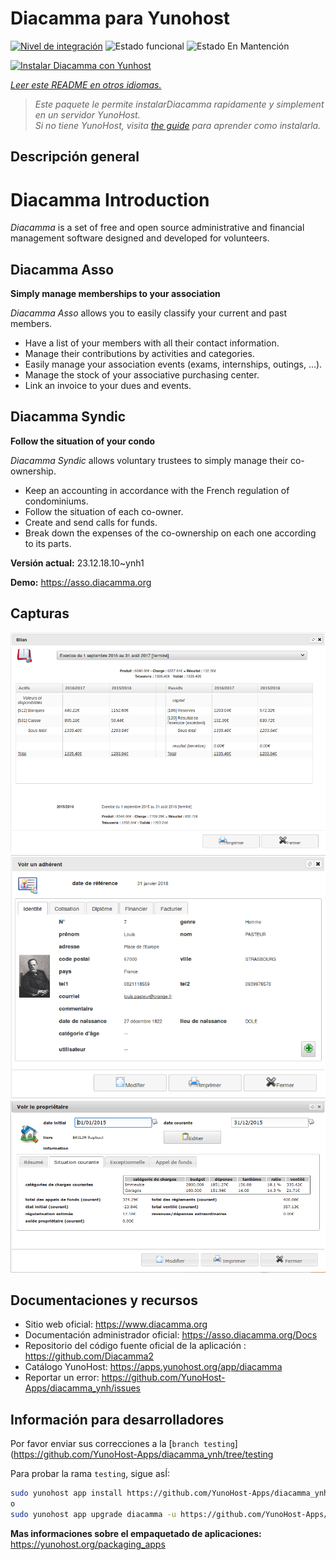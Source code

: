 <!--
Este archivo README esta generado automaticamente<https://github.com/YunoHost/apps/tree/master/tools/readme_generator>
No se debe editar a mano.
-->

# Diacamma para Yunohost

[![Nivel de integración](https://dash.yunohost.org/integration/diacamma.svg)](https://dash.yunohost.org/appci/app/diacamma) ![Estado funcional](https://ci-apps.yunohost.org/ci/badges/diacamma.status.svg) ![Estado En Mantención](https://ci-apps.yunohost.org/ci/badges/diacamma.maintain.svg)

[![Instalar Diacamma con Yunhost](https://install-app.yunohost.org/install-with-yunohost.svg)](https://install-app.yunohost.org/?app=diacamma)

*[Leer este README en otros idiomas.](./ALL_README.md)*

> *Este paquete le permite instalarDiacamma rapidamente y simplement en un servidor YunoHost.*  
> *Si no tiene YunoHost, visita [the guide](https://yunohost.org/install) para aprender como instalarla.*

## Descripción general

# Diacamma Introduction

_Diacamma_ is a set of free and open source administrative and financial management software designed and developed for volunteers.

## Diacamma Asso

**Simply manage memberships to your association**

_Diacamma Asso_ allows you to easily classify your current and past members.

 * Have a list of your members with all their contact information.
 * Manage their contributions by activities and categories.
 * Easily manage your association events (exams, internships, outings, ...).
 * Manage the stock of your associative purchasing center.
 * Link an invoice to your dues and events.
 
## Diacamma Syndic

**Follow the situation of your condo**

_Diacamma Syndic_ allows voluntary trustees to simply manage their co-ownership.

 * Keep an accounting in accordance with the French regulation of condominiums.
 * Follow the situation of each co-owner.
 * Create and send calls for funds.
 * Break down the expenses of the co-ownership on each one according to its parts.
 


**Versión actual:** 23.12.18.10~ynh1

**Demo:** <https://asso.diacamma.org>

## Capturas

![Captura de Diacamma](./doc/screenshots/03_bilan_comptable.png)
![Captura de Diacamma](./doc/screenshots/01_fiche_adherent.png)
![Captura de Diacamma](./doc/screenshots/02_situation_coporprietaire.png)

## Documentaciones y recursos

- Sitio web oficial: <https://www.diacamma.org>
- Documentación administrador oficial: <https://asso.diacamma.org/Docs>
- Repositorio del código fuente oficial de la aplicación : <https://github.com/Diacamma2>
- Catálogo YunoHost: <https://apps.yunohost.org/app/diacamma>
- Reportar un error: <https://github.com/YunoHost-Apps/diacamma_ynh/issues>

## Información para desarrolladores

Por favor enviar sus correcciones a la [`branch testing`](https://github.com/YunoHost-Apps/diacamma_ynh/tree/testing

Para probar la rama `testing`, sigue asÍ:

```bash
sudo yunohost app install https://github.com/YunoHost-Apps/diacamma_ynh/tree/testing --debug
o
sudo yunohost app upgrade diacamma -u https://github.com/YunoHost-Apps/diacamma_ynh/tree/testing --debug
```

**Mas informaciones sobre el empaquetado de aplicaciones:** <https://yunohost.org/packaging_apps>
